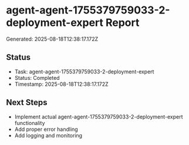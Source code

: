 # agent-agent-1755379759033-2-deployment-expert Report

Generated: 2025-08-18T12:38:17.172Z

## Status
- Task: agent-agent-1755379759033-2-deployment-expert
- Status: Completed
- Timestamp: 2025-08-18T12:38:17.172Z

## Next Steps
- Implement actual agent-agent-1755379759033-2-deployment-expert functionality
- Add proper error handling
- Add logging and monitoring
